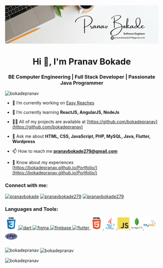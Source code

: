 ![logo](https://github.com/bokadepranav/bokadepranav/blob/main/Github%20banner.png)
<h1 align="center">Hi 👋, I'm Pranav Bokade</h1>
<h3 align="center">BE Computer Engineering | Full Stack Developer | Passionate Java Programmer</h3>

<p align="left"> <img src="https://komarev.com/ghpvc/?username=bokadepranav&label=Profile%20views&color=0e75b6&style=flat" alt="bokadepranav" /> </p>

- 🔭 I’m currently working on [Easy Reaches](https://github.com/teamasap2002/EasyReache)

- 🌱 I’m currently learning **ReactJS, AngularJS, NodeJs**

- 👨‍💻 All of my projects are available at [https://github.com/bokadepranav](https://github.com/bokadepranav)

- 💬 Ask me about **HTML, CSS, JavaScript, PHP, MySQL, Java, Flutter, Wordpress**

- 📫 How to reach me **pranavbokade279@gmail.com**

- 📄 Know about my experiences [https://bokadepranav.github.io/Portfolio/](https://bokadepranav.github.io/Portfolio/)

<h3 align="left">Connect with me:</h3>
<p align="left">
<a href="https://linkedin.com/in/pranavbokade" target="blank"><img align="center" src="https://raw.githubusercontent.com/rahuldkjain/github-profile-readme-generator/master/src/images/icons/Social/linked-in-alt.svg" alt="pranavbokade" height="30" width="40" /></a>
<a href="https://www.hackerrank.com/pranavbokade279" target="blank"><img align="center" src="https://raw.githubusercontent.com/rahuldkjain/github-profile-readme-generator/master/src/images/icons/Social/hackerrank.svg" alt="pranavbokade279" height="30" width="40" /></a>
<a href="https://www.leetcode.com/pranavbokade279" target="blank"><img align="center" src="https://raw.githubusercontent.com/rahuldkjain/github-profile-readme-generator/master/src/images/icons/Social/leet-code.svg" alt="pranavbokade279" height="30" width="40" /></a>
</p>

<h3 align="left">Languages and Tools:</h3>
<p align="left"> <a href="https://www.w3schools.com/css/" target="_blank" rel="noreferrer"> <img src="https://raw.githubusercontent.com/devicons/devicon/master/icons/css3/css3-original-wordmark.svg" alt="css3" width="40" height="40"/> </a> <a href="https://dart.dev" target="_blank" rel="noreferrer"> <img src="https://www.vectorlogo.zone/logos/dartlang/dartlang-icon.svg" alt="dart" width="40" height="40"/> </a> <a href="https://www.figma.com/" target="_blank" rel="noreferrer"> <img src="https://www.vectorlogo.zone/logos/figma/figma-icon.svg" alt="figma" width="40" height="40"/> </a> <a href="https://firebase.google.com/" target="_blank" rel="noreferrer"> <img src="https://www.vectorlogo.zone/logos/firebase/firebase-icon.svg" alt="firebase" width="40" height="40"/> </a> <a href="https://flutter.dev" target="_blank" rel="noreferrer"> <img src="https://www.vectorlogo.zone/logos/flutterio/flutterio-icon.svg" alt="flutter" width="40" height="40"/> </a> <a href="https://www.w3.org/html/" target="_blank" rel="noreferrer"> <img src="https://raw.githubusercontent.com/devicons/devicon/master/icons/html5/html5-original-wordmark.svg" alt="html5" width="40" height="40"/> </a> <a href="https://www.java.com" target="_blank" rel="noreferrer"> <img src="https://raw.githubusercontent.com/devicons/devicon/master/icons/java/java-original.svg" alt="java" width="40" height="40"/> </a> <a href="https://developer.mozilla.org/en-US/docs/Web/JavaScript" target="_blank" rel="noreferrer"> <img src="https://raw.githubusercontent.com/devicons/devicon/master/icons/javascript/javascript-original.svg" alt="javascript" width="40" height="40"/> </a> <a href="https://www.mongodb.com/" target="_blank" rel="noreferrer"> <img src="https://raw.githubusercontent.com/devicons/devicon/master/icons/mongodb/mongodb-original-wordmark.svg" alt="mongodb" width="40" height="40"/> </a> <a href="https://www.mysql.com/" target="_blank" rel="noreferrer"> <img src="https://raw.githubusercontent.com/devicons/devicon/master/icons/mysql/mysql-original-wordmark.svg" alt="mysql" width="40" height="40"/> </a> <a href="https://www.php.net" target="_blank" rel="noreferrer"> <img src="https://raw.githubusercontent.com/devicons/devicon/master/icons/php/php-original.svg" alt="php" width="40" height="40"/> </a> </p>

<p><img align="left" src="https://github-readme-stats.vercel.app/api/top-langs?username=bokadepranav&show_icons=true&locale=en&layout=compact" alt="bokadepranav" /></p>

<p>&nbsp;<img align="center" src="https://github-readme-stats.vercel.app/api?username=bokadepranav&show_icons=true&locale=en" alt="bokadepranav" /></p>

<p><img align="center" src="https://github-readme-streak-stats.herokuapp.com/?user=bokadepranav&" alt="bokadepranav" /></p>

